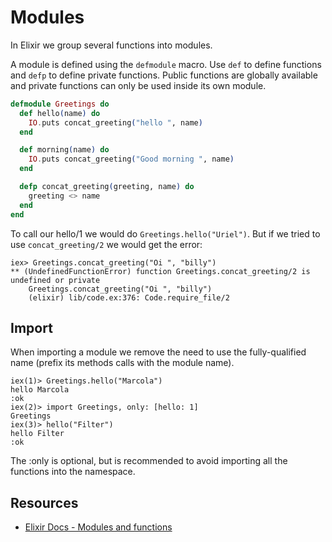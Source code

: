 # Modules

In Elixir we group several functions into modules.

A module is defined using the `defmodule` macro. Use `def`
to define functions and `defp` to define private
functions. Public functions are globally available and
private functions can only be used inside its own module.

```elixir
defmodule Greetings do
  def hello(name) do
    IO.puts concat_greeting("hello ", name)
  end

  def morning(name) do
    IO.puts concat_greeting("Good morning ", name)
  end

  defp concat_greeting(greeting, name) do
    greeting <> name
  end
end
```
To call our hello/1 we would do
`Greetings.hello("Uriel")`. But if we tried to use
`concat_greeting/2` we would get the error:

```
iex> Greetings.concat_greeting("Oi ", "billy")
** (UndefinedFunctionError) function Greetings.concat_greeting/2 is undefined or private
    Greetings.concat_greeting("Oi ", "billy")
    (elixir) lib/code.ex:376: Code.require_file/2
```

## Import
When importing a module we remove the need to use the fully-qualified name (prefix its
methods calls with the module name).
```
iex(1)> Greetings.hello("Marcola")
hello Marcola
:ok
iex(2)> import Greetings, only: [hello: 1]
Greetings
iex(3)> hello("Filter")
hello Filter
:ok
```

The :only is optional, but is recommended to avoid
importing all the functions into the namespace.






## Resources
- [Elixir Docs - Modules and functions](https://elixir-lang.org/getting-started/modules-and-functions.html)
